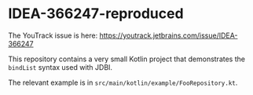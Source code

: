 # IDEA-366247-reproduced

The YouTrack issue is here: https://youtrack.jetbrains.com/issue/IDEA-366247

This repository contains a very small Kotlin project that demonstrates the `bindList` syntax used with JDBI.

The relevant example is in `src/main/kotlin/example/FooRepository.kt`.
